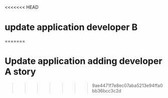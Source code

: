 <<<<<<< HEAD
# update application developer B 
=======
# Update application adding developer A story 
>>>>>>> 9ae4471f7e8ec07aba5213e94ffa0bb36bcc3c2d
